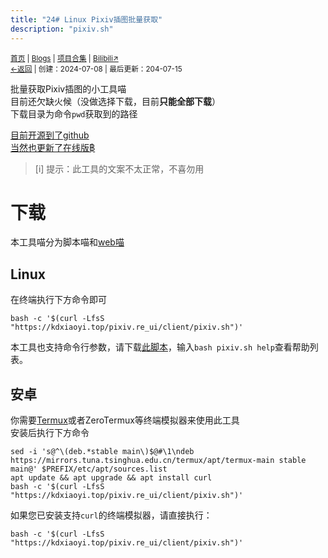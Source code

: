 ```yaml
---
title: "24# Linux Pixiv插图批量获取"
description: "pixiv.sh"
---
```

<small id="old_menu"><a href="/">首页</a> | <a href="/blogs">Blogs</a> | <a href="/Project">项目合集</a> | <a href="https://space.bilibili.com/1987247870">Bilibili↗</a><br></small><small><a href="../../">←返回</a> | 
创建：2024-07-08 | 最后更新：204-07-15</small><br>

批量获取Pixiv插图的小工具喵<br>
目前还欠缺火候（没做选择下载，目前**只能全部下载**）<br>
下载目录为命令`pwd`获取到的路径

[目前开源到了github](//github.com/kdxhub/pixiv.re_ui/)<br>
[当然也更新了在线版฿](https://kdxiaoyi.top/pixiv.re_ui/)

> [i] 提示：此工具的文案不太正常，不喜勿用

# 下载
本工具喵分为脚本喵和[web喵](https://kdxiaoyi.top/pixiv.re_ui/)<br>

## Linux
在终端执行下方命令即可

```shell
bash -c '$(curl -LfsS "https://kdxiaoyi.top/pixiv.re_ui/client/pixiv.sh")'
```

本工具也支持命令行参数，请下载[此脚本](https://kdxiaoyi.top/pixiv.re_ui/client/pixiv.sh)，输入```bash pixiv.sh help```查看帮助列表。

## 安卓
你需要[Termux](//termux.dev)或者ZeroTermux等终端模拟器来使用此工具<br>
安装后执行下方命令

```shell
sed -i 's@^\(deb.*stable main\)$@#\1\ndeb https://mirrors.tuna.tsinghua.edu.cn/termux/apt/termux-main stable main@' $PREFIX/etc/apt/sources.list
apt update && apt upgrade && apt install curl
bash -c '$(curl -LfsS "https://kdxiaoyi.top/pixiv.re_ui/client/pixiv.sh")'
```

如果您已安装支持`curl`的终端模拟器，请直接执行：
```shell
bash -c '$(curl -LfsS "https://kdxiaoyi.top/pixiv.re_ui/client/pixiv.sh")'
```

<script src="https://rs.kdxiaoyi.top/res/scripts/js/sober@1.0.6.min.js"></script><script src="https://kdxiaoyi.top/pmd.js"></script><script src="https://rs.kdxiaoyi.top/res/scripts/js/pmd-reRender.min.js"></script>